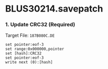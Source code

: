 # BLUS30214.savepatch

### 1. Update CRC32 (Required)

Target File: `187B080C.DE`

```
set pointer:eof-3
set range:0x000000,pointer
set [hash]:CRC32
set pointer:eof-3
write next (0):[hash]
```

